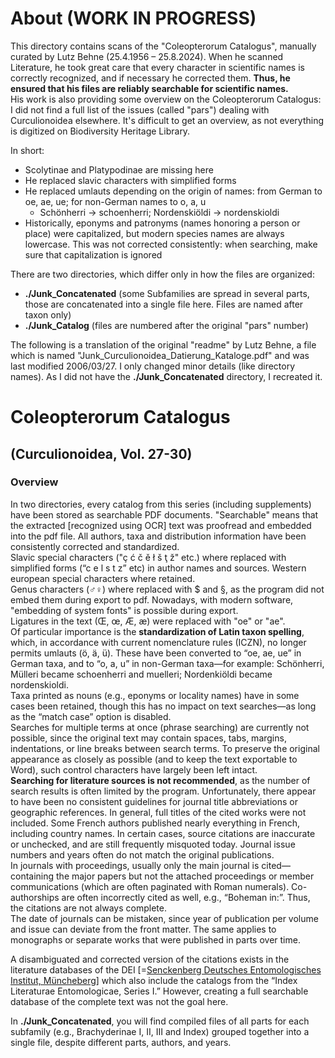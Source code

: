 # About (WORK IN PROGRESS)
This directory contains scans of the "Coleopterorum Catalogus", manually curated by Lutz Behne (25.4.1956 – 25.8.2024). When he scanned Literature, he took great care that every character in scientific names is correctly recognized, and if necessary he corrected them. **Thus, he ensured that his files are reliably searchable for scientific names.**\
His work is also providing some overview on the Coleopterorum Catalogus: I did not find a full list of the issues (called "pars") dealing with Curculionoidea elsewhere. It's difficult to get an overview, as not everything is digitized on Biodiversity Heritage Library.

In short:
- Scolytinae and Platypodinae are missing here
- He replaced slavic characters with simplified forms
- He replaced umlauts depending on the origin of names: from German to oe, ae, ue; for non-German names to o, a, u
  - Schönherri -> schoenherri; Nordenskiöldi -> nordenskioldi  
- Historically, eponyms and patronyms (names honoring a person or place) were capitalized, but modern species names are always lowercase. This was not corrected consistently: when searching, make sure that capitalization is ignored

There are two directories, which differ only in how the files are organized:
- **./Junk_Concatenated** (some Subfamilies are spread in several parts, those are concatenated into a single file here. Files are named after taxon only)
- **./Junk_Catalog** (files are numbered after the original "pars" number)

The following is a translation of the original "readme" by Lutz Behne, a file which is named "Junk_Curculionoidea_Datierung_Kataloge.pdf" and was last modified 2006/03/27. I only changed minor details (like directory names). As I did not have the **./Junk_Concatenated** directory, I recreated it.

# Coleopterorum Catalogus
## (Curculionoidea, Vol. 27-30)

### Overview
In two directories, every catalog from this series (including supplements) have been stored as searchable PDF documents. "Searchable" means that the extracted [recognized using OCR] text was proofread and embedded into the pdf file. All authors, taxa and distribution information have been consistently corrected and standardized.\
Slavic special characters ("ç ć č ě ł š ţ ž" etc.) where replaced with simplified forms (“c e l s t z” etc) in author names and sources. Western european special characters where retained.\
Genus characters (♂♀) where replaced with $ and §, as the program did not embed them during export to pdf. Nowadays, with modern software, "embedding of system fonts" is possible during export.\
Ligatures in the text (Œ, œ, Æ, æ) were replaced with "oe" or "ae".\
Of particular importance is the **standardization of Latin taxon spelling**, which, in accordance with current nomenclature rules (ICZN), no longer permits umlauts (ö, ä, ü). These have been converted to “oe, ae, ue” in German taxa, and to “o, a, u” in non-German taxa—for example: Schönherri, Mülleri became schoenherri and muelleri; Nordenkiöldi became nordenskioldi.\
Taxa printed as nouns (e.g., eponyms or locality names) have in some cases been retained, though this has no impact on text searches—as long as the “match case” option is disabled.\
Searches for multiple terms at once (phrase searching) are currently not possible, since the original text may contain spaces, tabs, margins, indentations, or line breaks between search terms. To preserve the original appearance as closely as possible (and to keep the text exportable to Word), such control characters have largely been left intact.\
**Searching for literature sources is not recommended**, as the number of search results is often limited by the program. Unfortunately, there appear to have been no consistent guidelines for journal title abbreviations or geographic references. In general, full titles of the cited works were not included. Some French authors published nearly everything in French, including country names. In certain cases, source citations are inaccurate or unchecked, and are still frequently misquoted today. Journal issue numbers and years often do not match the original publications.\
In journals with proceedings, usually only the main journal is cited—containing the major papers but not the attached proceedings or member communications (which are often paginated with Roman numerals). Co-authorships are often incorrectly cited as well, e.g., “Boheman in:”. Thus, the citations are not always complete.\
The date of journals can be mistaken, since year of publication per volume and issue can deviate from the front matter. The same applies to monographs or separate works that were published in parts over time.

A disambiguated and corrected version of the citations exists in the literature databases of the DEI [=[Senckenberg Deutsches Entomologisches Institut, Müncheberg](https://www.senckenberg.de/en/institutes/senckenberg-german-entomological-institute/)] which also include the catalogs from the “Index Literaturae Entomologicae, Series I.” However, creating a full searchable database of the complete text was not the goal here.

In **./Junk_Concatenated**, you will find compiled files of all parts for each subfamily (e.g., Brachyderinae I, II, III and Index) grouped together into a single file, despite different parts, authors, and years.
